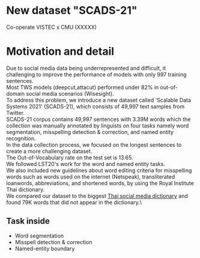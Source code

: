 # New dataset "SCADS-21"

Co-operate VISTEC x CMU (XXXXX)

# Motivation and detail
Due to social media data being underrepresented and difficult, it challenging to improve the performance of models with only 997 training sentences.\
Most TWS models (deepcut,attacut) performed under 82% in out-of-domain social media scenarios (Wisesight).\
To address this problem, we introduce a new dataset called 'Scalable Data Systems 2021' (SCADS-21), which consists of 49,997 text samples from Twitter.\
SCADS-21 corpus contains 49,997 sentences with 3.39M words which the collection was manually annotated by linguists on four tasks namely word segmentation, misspelling detection \& correction, and named entity recognition.\
In the data collection process, we focused on the longest sentences to create a more challenging dataset.\
The Out-of-Vocabulary rate on the test set is 13.65.\
We followed LST20's work for the word and named entity tasks.\
We also included new guidelines about word editing criteria for misspelling words such as words used on the internet (Netspeak), transliterated loanwords, abbreviations, and shortened words, by using the Royal Institute Thai dictionary.\
We compared our dataset to the biggest [Thai social media dictionary](https://github.com/Knight-H/thai-lm) and found 79K words that did not appear in the dictionary.\
## Task inside
- Word segmentation
- Misspell detection & correction
- Named-entity boundary

